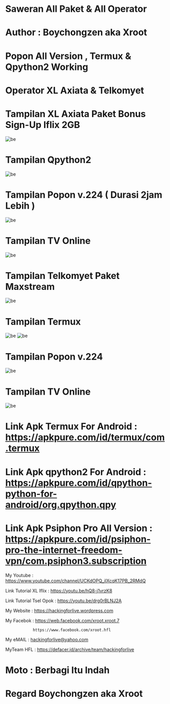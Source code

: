 # Saweran All Paket & All Operator

# Author : Boychongzen aka Xroot

# Popon All Version , Termux & Qpython2 Working

# Operator XL Axiata & Telkomyet

# Tampilan XL Axiata Paket Bonus Sign-Up Iflix 2GB
![be](https://raw.githubusercontent.com/boychongzen18/Scripts2-Android/master/kipli.jpg)
# Tampilan Qpython2
![be](https://raw.githubusercontent.com/boychongzen18/Scripts2-Android/master/qpython.jpg)
# Tampilan Popon v.224 ( Durasi 2jam Lebih )
![be](https://raw.githubusercontent.com/boychongzen18/Scripts2-Android/master/popon1.jpg)
# Tampilan TV Online
![be](https://raw.githubusercontent.com/boychongzen18/Scripts2-Android/master/tv1.jpg)

# Tampilan Telkomyet Paket Maxstream
![be](https://raw.githubusercontent.com/boychongzen18/Scripts2-Android/master/tsel.jpg)
# Tampilan Termux 
![be](https://raw.githubusercontent.com/boychongzen18/Scripts2-Android/master/tremos.jpg)
![be](https://raw.githubusercontent.com/boychongzen18/Scripts2-Android/master/tremos1.jpg)
# Tampilan Popon v.224 
![be](https://raw.githubusercontent.com/boychongzen18/Scripts2-Android/master/popon.jpg)
# Tampilan TV Online
![be](https://raw.githubusercontent.com/boychongzen18/Scripts2-Android/master/tv.jpg)

# Link Apk Termux For Android : https://apkpure.com/id/termux/com.termux

# Link Apk qpython2 For Android : https://apkpure.com/id/qpython-python-for-android/org.qpython.qpy

# Link Apk Psiphon Pro All Version : https://apkpure.com/id/psiphon-pro-the-internet-freedom-vpn/com.psiphon3.subscription

My Youtube    : https://www.youtube.com/channel/UCKdOPQ_iIXcqK17PB_2RMdQ

Link Tutorial XL Iflix  : https://youtu.be/hQ8-j1vrzK8

Link Tutorial Tsel Opok : https://youtu.be/drg0rBLNJ2A


My Website    : https://hackingforlive.wordpress.com

My Facebok    : https://web.facebook.com/xroot.xroot.7

                https://www.facebook.com/xroot.hfl

My eMAIL      : hackingforlive@yahoo.com

MyTeam HFL    : https://defacer.id/archive/team/hackingforlive

# Moto : Berbagi Itu Indah

# Regard Boychongzen aka Xroot
